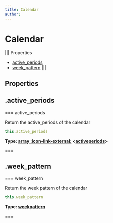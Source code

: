 ```yaml
---
title: Calendar
author:
---
```


# Calendar

||| Properties
- [active_periods](#active_periods)
- [week_pattern](#week_pattern)
|||
## Properties
## .active_periods

=== active_periods

Return the active_periods of the calendar


```javascript
this.active_periods
```
**Type: [array :icon-link-external:](https://developer.mozilla.org/en-US/docs/Web/JavaScript/Reference/Global_Objects/Array) <[activeperiods](../classes/activeperiods)>**

===

## .week_pattern

=== week_pattern

Return the week pattern of the calendar


```javascript
this.week_pattern
```
**Type: [weekpattern](../structures/weekpattern)**

===


